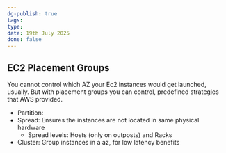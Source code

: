 ```yaml
---
dg-publish: true
tags: 
type: 
date: 19th July 2025
done: false
---
```


## EC2 Placement Groups
You cannot control which AZ your Ec2 instances would get launched, usually. But with placement groups you can control, predefined strategies that AWS provided.
- Partition: 
- Spread: Ensures the instances are not located in same physical hardware
    - Spread levels: Hosts (only on outposts) and Racks
- Cluster: Group instances in a az, for low latency benefits
